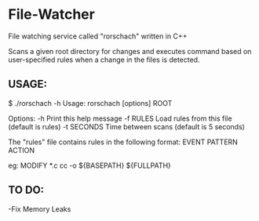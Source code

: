 # File-Watcher
File watching service called "rorschach" written in C++

Scans a given root directory for changes and executes command based on user-specified rules when a change in the files is detected.

## USAGE:

$ ./rorschach -h
Usage: rorschach [options] ROOT

Options:
    -h          Print this help message
    -f RULES    Load rules from this file (default is rules)
    -t SECONDS  Time between scans (default is 5 seconds)

The "rules" file contains rules in the following format:
EVENT	PATTERN    ACTION

eg: MODIFY    *.c    cc -o ${BASEPATH} ${FULLPATH}

## TO DO:
-Fix Memory Leaks
